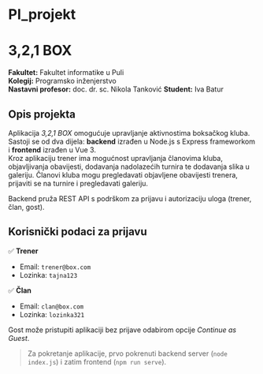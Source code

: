 # PI_projekt

# 3,2,1 BOX 

**Fakultet:** Fakultet informatike u Puli  
**Kolegij:** Programsko inženjerstvo  
**Nastavni profesor:** doc. dr. sc. Nikola Tanković
**Student:** Iva Batur

## Opis projekta

Aplikacija *3,2,1 BOX* omogućuje upravljanje aktivnostima boksačkog kluba.  
Sastoji se od dva dijela: **backend** izrađen u Node.js s Express frameworkom i **frontend** izrađen u Vue 3.  
Kroz aplikaciju trener ima mogućnost upravljanja članovima kluba, objavljivanja obavijesti, dodavanja nadolazećih turnira te  dodavanja slika u galeriju.
Članovi kluba mogu pregledavati objavljene obavijesti trenera, prijaviti se na turnire i pregledavati galeriju.

Backend pruža REST API s podrškom za prijavu i autorizaciju uloga (trener, član, gost).

## Korisnički podaci za prijavu

✅ **Trener**  
- Email: `trener@box.com`  
- Lozinka: `tajna123`

✅ **Član**  
- Email: `clan@box.com`  
- Lozinka: `lozinka321`

Gost može pristupiti aplikaciji bez prijave odabirom opcije *Continue as Guest*.



> Za pokretanje aplikacije, prvo pokrenuti backend server (`node index.js`) i zatim frontend (`npm run serve`).
